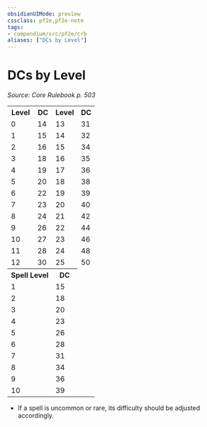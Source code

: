 ```yaml
---
obsidianUIMode: preview
cssclass: pf2e,pf2e-note
tags:
- compendium/src/pf2e/crb
aliases: ["DCs by Level"]
---
```

# DCs by Level  
*Source: Core Rulebook p. 503*  

<table>
<tr>
  <th>Level</th>
  <th>DC</th>
  <th>Level</th>
  <th>DC</th>
</tr>
<tr>
  <td>0</td>
  <td>14</td>
  <td>13</td>
  <td>31</td>
</tr>
<tr>
  <td>1</td>
  <td>15</td>
  <td>14</td>
  <td>32</td>
</tr>
<tr>
  <td>2</td>
  <td>16</td>
  <td>15</td>
  <td>34</td>
</tr>
<tr>
  <td>3</td>
  <td>18</td>
  <td>16</td>
  <td>35</td>
</tr>
<tr>
  <td>4</td>
  <td>19</td>
  <td>17</td>
  <td>36</td>
</tr>
<tr>
  <td>5</td>
  <td>20</td>
  <td>18</td>
  <td>38</td>
</tr>
<tr>
  <td>6</td>
  <td>22</td>
  <td>19</td>
  <td>39</td>
</tr>
<tr>
  <td>7</td>
  <td>23</td>
  <td>20</td>
  <td>40</td>
</tr>
<tr>
  <td>8</td>
  <td>24</td>
  <td>21</td>
  <td>42</td>
</tr>
<tr>
  <td>9</td>
  <td>26</td>
  <td>22</td>
  <td>44</td>
</tr>
<tr>
  <td>10</td>
  <td>27</td>
  <td>23</td>
  <td>46</td>
</tr>
<tr>
  <td>11</td>
  <td>28</td>
  <td>24</td>
  <td>48</td>
</tr>
<tr>
  <td>12</td>
  <td>30</td>
  <td>25</td>
  <td>50</td>
</tr>
<tr>
  <th colspan="2">Spell Level</th>
  <th colspan="1">DC</th>
</tr>
<tr>
  <td colspan="2">1</td>
  <td colspan="1">15</td>
</tr>
<tr>
  <td colspan="2">2</td>
  <td colspan="1">18</td>
</tr>
<tr>
  <td colspan="2">3</td>
  <td colspan="1">20</td>
</tr>
<tr>
  <td colspan="2">4</td>
  <td colspan="1">23</td>
</tr>
<tr>
  <td colspan="2">5</td>
  <td colspan="1">26</td>
</tr>
<tr>
  <td colspan="2">6</td>
  <td colspan="1">28</td>
</tr>
<tr>
  <td colspan="2">7</td>
  <td colspan="1">31</td>
</tr>
<tr>
  <td colspan="2">8</td>
  <td colspan="1">34</td>
</tr>
<tr>
  <td colspan="2">9</td>
  <td colspan="1">36</td>
</tr>
<tr>
  <td colspan="2">10</td>
  <td colspan="1">39</td>
</tr>
</table>

* If a spell is uncommon or rare, its difficulty should be adjusted accordingly.